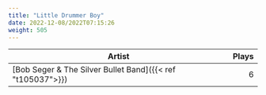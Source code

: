 ```yaml
---
title: "Little Drummer Boy"
date: 2022-12-08/2022T07:15:26
weight: 505
---
```




 Artist | Plays 
----- | -----:
[Bob Seger & The Silver Bullet Band]({{< ref "t105037">}}) | 6

